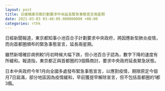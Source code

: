 ```yaml
---
layout: post
title: 日媒稱東京都計劃要求中央延長緊急事態宣言兩星期
date: 2021-03-03 03:48:09.000000000 +08:00
categories: rthk
---
```


日經新聞報道，東京都知事小池百合子計劃要求中央政府，將因應新型肺炎疫情，而向首都圈頒布的緊急事態宣言，延長兩星期。

雖然新增確診病例較1月初時候大幅下跌，但小池百合子認為，數字下降的速度有所緩和。報道指，東京都正與首都圈的3個縣商討，要求中央政府延長緊急狀態。

日本中央政府今年1月向全國多處發布緊急事態宣言，以應對疫情，期限原定今個月7日屆滿，部分地區因為疫情緩和，早前獲提早解除宣言，但不包括首都圈的1都3縣。
